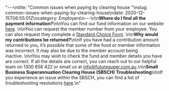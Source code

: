 "---\ntitle: \"Common issues when paying by clearing house \"\nslug: common-issues-when-paying-by-clearing-house\ndate: 2020-12-15T06:55:01Z\ncategory: Employers\n---\n\n**Where do I find all the payment information?**\n\nYou can find our fund information on our website [here](https://www.futuresuper.com.au/employers). \n\nYou can request the member number from your employee. You can also request they complete a [Standard Choice Form](https://www.futuresuper.com.au/standardchoiceform). \n\n**Why would my contributions be returned?**\n\nIf you have had a contribution amount returned to you, it’s possible that some of the fund or member information was incorrect. It may also be due to the member account being inactive. \n\nYou may wish to check the fund and member details you have are correct. If all the details are correct, you can reach out to our helpful team on 1300 658 422 or email us at [info@futuresuper.com.au](mailto:info@futuresuper.com.au.).\n\n**Small Business Superannuation Clearing House (SBSCH) Troubleshooting**\n\nIf you experience an issue within the SBSCH, you can find a list of troubleshooting resolutions [here](https://www.ato.gov.au/Business/Super-for-employers/In-detail/Small-Business-Superannuation-Clearing-House/SBSCH-troubleshooting/).\n"
